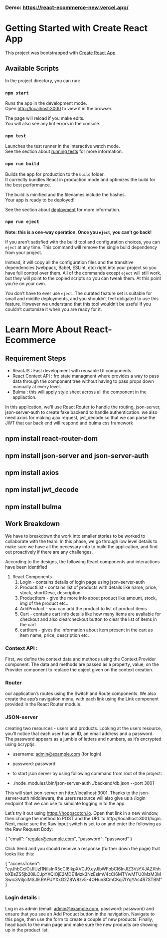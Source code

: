 ### Demo: https://react-ecommerce-new.vercel.app/

# Getting Started with Create React App

This project was bootstrapped with [Create React App](https://github.com/facebook/create-react-app).

## Available Scripts

In the project directory, you can run:

### `npm start`

Runs the app in the development mode.\
Open [http://localhost:3000](http://localhost:3000) to view it in the browser.

The page will reload if you make edits.\
You will also see any lint errors in the console.

### `npm test`

Launches the test runner in the interactive watch mode.\
See the section about [running tests](https://facebook.github.io/create-react-app/docs/running-tests) for more information.

### `npm run build`

Builds the app for production to the `build` folder.\
It correctly bundles React in production mode and optimizes the build for the best performance.

The build is minified and the filenames include the hashes.\
Your app is ready to be deployed!

See the section about [deployment](https://facebook.github.io/create-react-app/docs/deployment) for more information.

### `npm run eject`

**Note: this is a one-way operation. Once you `eject`, you can’t go back!**

If you aren’t satisfied with the build tool and configuration choices, you can `eject` at any time. This command will remove the single build dependency from your project.

Instead, it will copy all the configuration files and the transitive dependencies (webpack, Babel, ESLint, etc) right into your project so you have full control over them. All of the commands except `eject` will still work, but they will point to the copied scripts so you can tweak them. At this point you’re on your own.

You don’t have to ever use `eject`. The curated feature set is suitable for small and middle deployments, and you shouldn’t feel obligated to use this feature. However we understand that this tool wouldn’t be useful if you couldn’t customize it when you are ready for it.

# Learn More About React-Ecommerce 

## Requirement Steps
- ReactJS : Fast development with reusable UI components
- React Context API : fro state managment where provides a way to pass data through the component tree without having to pass props down manually at every level.
- Bulma : this will apply style sheet across all the component in the appliaction.


In this application, we'll use React Router to handle the routing, json-server, json-server-auth to create fake backend to handle authentication. we also need axios for making ajax request, jwt_decode so that we can parse the JWT that our back end will respond and bulma css framework

## npm install react-router-dom
## npm install json-server and json-server-auth
## npm install axios
## npm install jwt_decode
## npm install bulma

## Work Breakdown

We have to breakdown the work into smaller stories to be worked to collaborate with the team. In this phase, we go through low level details to make sure we have all the necessary info to build the application, and find out proactively if there are any challenges.

According to the designs, the following React components and interactions have been identified

1. React Components
    1. Login - contains details of login page using json-server-auth
    2. ProductList - contains list of products with details like name, price, stock, shortDesc, description.
    3. ProductItem - give the more info about product like amount, stock, img of the product etc..
    4. AddProduct - you can add the product to list of product items
    5. Cart - contains cart info details like how many items are avaliable for checkout and also clearcheckout button to clear the list of items in the cart
    6. cartItem - gives the information about item present in the cart as item name, price, description etc.

### Context API :

First, we define the context data and methods using the Context.Provider component. The data and methods are passed as a property, value, on the Provider component to replace the object given on the context creation.

### Router

our application’s routes using the Switch and Route components. We also create the app’s navigation menu, with each link using the Link component provided in the React Router module.

### JSON-server
creating two resources - users and products. Looking at the users resource, you’ll notice that each user has an ID, an email address and a password. The password appears as a jumble of letters and numbers, as it’s encrypted using bcryptjs.

- username: admin@example.com   (for login)
- password: password

- to start json server by using following command from root of the project:
- ./node_modules/.bin/json-server-auth ./backend/db.json --port 3001

This will start json-server on http://localhost:3001. Thanks to the json-server-auth middleware, the users resource will also give us a /login endpoint that we can use to simulate logging in to the app.

Let’s try it out using https://hoppscotch.io. Open that link in a new window, then change the method to POST and the URL to http://localhost:3001/login. Next, make sure the Raw input switch is set to on and enter the following as the Raw Request Body:

{
  "email": "regular@example.com",
  "password": "password"
}

Click Send and you should receive a response (further down the page) that looks like this:

{
  "accessToken": "eyJhbGciOiJIUzI1NiIsInR5cCI6IkpXVCJ9.eyJlbWFpbCI6InJlZ3VsYXJAZXhhbXBsZS5jb20iLCJpYXQiOjE2MDE1Mzk3NzEsImV4cCI6MTYwMTU0MzM3MSwic3ViIjoiMSJ9.RAFUYXxG2Z8W8zv5-4OHun8CmCKqi7IYqYAc4R7STBM"
}


### Login details : 

Log in as admin (email: admin@example.com, password: password) and ensure that you see an Add Product button in the navigation. Navigate to this page, then use the form to create a couple of new products. Finally, head back to the main page and make sure the new products are showing up in the product list.